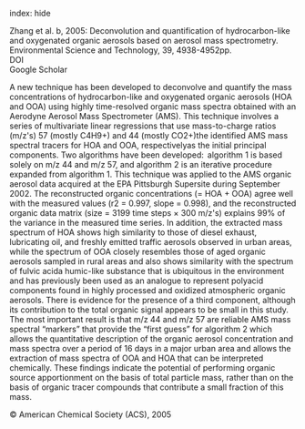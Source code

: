index: hide

<div class="Citation">

  <div class="Citation-body">
    <div class="Citation-text">Zhang et al. b, 2005: Deconvolution and quantification of hydrocarbon-like and oxygenated organic aerosols based on aerosol mass spectrometry. <span class="Article-journal">Environmental Science and Technology, </span><span class="Article-volume">39, </span>4938-4952pp.</div>
    <div class="Citation-links">
      <div class="CitationLink" data-href="https://doi.org/10.1021/es048568l">
        <div class="CitationLink-icon CitationLink-Doi"></div>
        <div class="CitationLink-text">DOI</div>
      </div>
      <div class="CitationLink" data-href="https://scholar.google.com/scholar?q=10.1021/es048568l">
        <div class="CitationLink-icon CitationLink-Scholar"></div>
        <div class="CitationLink-text">Google Scholar</div>
      </div>
    </div>
  </div>
</div>

A new technique has been developed to deconvolve and quantify the mass concentrations of hydrocarbon-like and oxygenated organic aerosols (HOA and OOA) using highly time-resolved organic mass spectra obtained with an Aerodyne Aerosol Mass Spectrometer (AMS). This technique involves a series of multivariate linear regressions that use mass-to-charge ratios (m/z's) 57 (mostly C4H9+) and 44 (mostly CO2+)the identified AMS mass spectral tracers for HOA and OOA, respectivelyas the initial principal components. Two algorithms have been developed:  algorithm 1 is based solely on m/z 44 and m/z 57, and algorithm 2 is an iterative procedure expanded from algorithm 1. This technique was applied to the AMS organic aerosol data acquired at the EPA Pittsburgh Supersite during September 2002. The reconstructed organic concentrations (= HOA + OOA) agree well with the measured values (r2 = 0.997, slope = 0.998), and the reconstructed organic data matrix (size = 3199 time steps × 300 m/z's) explains 99% of the variance in the measured time series. In addition, the extracted mass spectrum of HOA shows high similarity to those of diesel exhaust, lubricating oil, and freshly emitted traffic aerosols observed in urban areas, while the spectrum of OOA closely resembles those of aged organic aerosols sampled in rural areas and also shows similarity with the spectrum of fulvic acida humic-like substance that is ubiquitous in the environment and has previously been used as an analogue to represent polyacid components found in highly processed and oxidized atmospheric organic aerosols. There is evidence for the presence of a third component, although its contribution to the total organic signal appears to be small in this study. The most important result is that m/z 44 and m/z 57 are reliable AMS mass spectral “markers” that provide the “first guess” for algorithm 2 which allows the quantitative description of the organic aerosol concentration and mass spectra over a period of 16 days in a major urban area and allows the extraction of mass spectra of OOA and HOA that can be interpreted chemically. These findings indicate the potential of performing organic source apportionment on the basis of total particle mass, rather than on the basis of organic tracer compounds that contribute a small fraction of this mass.

<div class="Citation-copy">
&copy; American Chemical Society (ACS), 2005
</div>